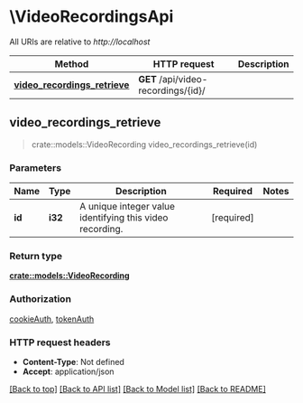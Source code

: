 # \VideoRecordingsApi

All URIs are relative to *http://localhost*

Method | HTTP request | Description
------------- | ------------- | -------------
[**video_recordings_retrieve**](VideoRecordingsApi.md#video_recordings_retrieve) | **GET** /api/video-recordings/{id}/ | 



## video_recordings_retrieve

> crate::models::VideoRecording video_recordings_retrieve(id)


### Parameters


Name | Type | Description  | Required | Notes
------------- | ------------- | ------------- | ------------- | -------------
**id** | **i32** | A unique integer value identifying this video recording. | [required] |

### Return type

[**crate::models::VideoRecording**](VideoRecording.md)

### Authorization

[cookieAuth](../README.md#cookieAuth), [tokenAuth](../README.md#tokenAuth)

### HTTP request headers

- **Content-Type**: Not defined
- **Accept**: application/json

[[Back to top]](#) [[Back to API list]](../README.md#documentation-for-api-endpoints) [[Back to Model list]](../README.md#documentation-for-models) [[Back to README]](../README.md)

